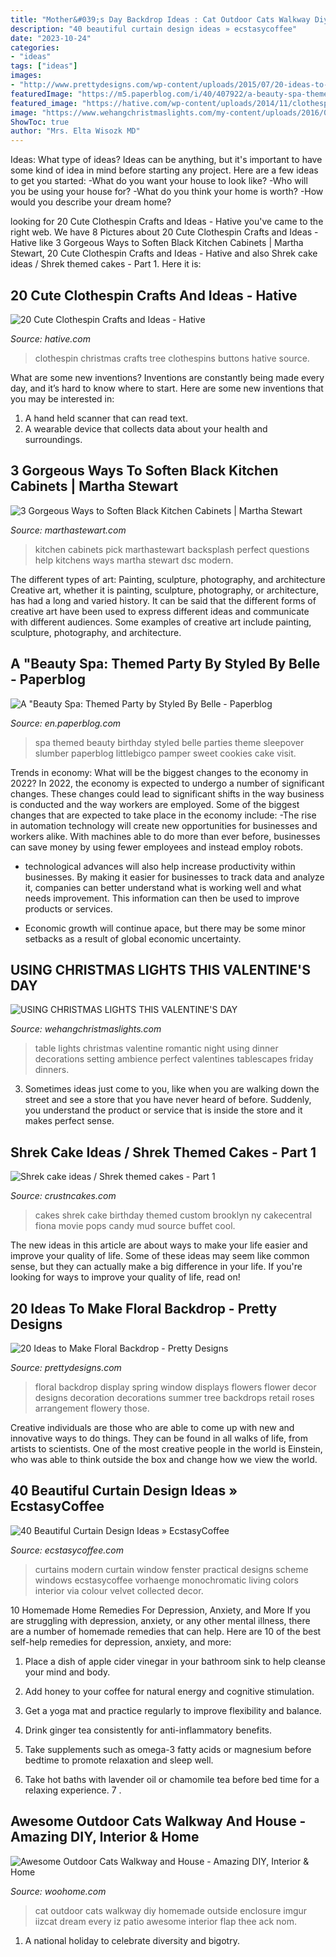 ```yaml
---
title: "Mother&#039;s Day Backdrop Ideas : Cat Outdoor Cats Walkway Diy Homemade Outside Enclosure Imgur Iizcat Dream Every Iz Patio Awesome Interior Flap Thee Ack Nom"
description: "40 beautiful curtain design ideas » ecstasycoffee"
date: "2023-10-24"
categories:
- "ideas"
tags: ["ideas"]
images:
- "http://www.prettydesigns.com/wp-content/uploads/2015/07/20-ideas-to-make-floral-backdrop8.jpg"
featuredImage: "https://m5.paperblog.com/i/40/407922/a-beauty-spa-themed-party-by-styled-by-belle-L-KQndSG.jpeg"
featured_image: "https://hative.com/wp-content/uploads/2014/11/clothespin-crafts/14-christmas-tree-from-clothespins-and-buttons.jpg"
image: "https://www.wehangchristmaslights.com/my-content/uploads/2016/02/table_22.jpg"
ShowToc: true
author: "Mrs. Elta Wisozk MD"
---
```



Ideas: What type of ideas?
Ideas can be anything, but it's important to have some kind of idea in mind before starting any project. Here are a few ideas to get you started: 
-What do you want your house to look like? 
-Who will you be using your house for? 
-What do you think your home is worth? 
-How would you describe your dream home?

	

		
looking for 20 Cute Clothespin Crafts and Ideas - Hative you've came to the right web. We have 8 Pictures about 20 Cute Clothespin Crafts and Ideas - Hative like 3 Gorgeous Ways to Soften Black Kitchen Cabinets | Martha Stewart, 20 Cute Clothespin Crafts and Ideas - Hative and also Shrek cake ideas / Shrek themed cakes - Part 1. Here it is:
		
    
## 20 Cute Clothespin Crafts And Ideas - Hative

<img loading=lazy src="https://hative.com/wp-content/uploads/2014/11/clothespin-crafts/14-christmas-tree-from-clothespins-and-buttons.jpg" onerror="this.onerror=null;this.src='https://tse1.mm.bing.net/th?id=OIP.CbO0zTCmBRPCqb37RhZVNwHaNe&amp;pid=15.1';" alt="20 Cute Clothespin Crafts and Ideas - Hative">

_Source: hative.com_

>clothespin christmas crafts tree clothespins buttons hative source. 

	

What are some new inventions?
Inventions are constantly being made every day, and it’s hard to know where to start. Here are some new inventions that you may be interested in: 
1. A hand held scanner that can read text.
2. A wearable device that collects data about your health and surroundings. 

    
## 3 Gorgeous Ways To Soften Black Kitchen Cabinets | Martha Stewart

<img loading=lazy src="https://assets.marthastewart.com/styles/wmax-1500/d12/20151210-DSC/20151210-DSC_0090.jpg?itok=HDOe38Mj" onerror="this.onerror=null;this.src='https://tse1.mm.bing.net/th?id=OIP.tzB2Uh-xW3KQLNZNtGrlHgHaKh&amp;pid=15.1';" alt="3 Gorgeous Ways to Soften Black Kitchen Cabinets | Martha Stewart">

_Source: marthastewart.com_

>kitchen cabinets pick marthastewart backsplash perfect questions help kitchens ways martha stewart dsc modern. 

	

The different types of art: Painting, sculpture, photography, and architecture
Creative art, whether it is painting, sculpture, photography, or architecture, has had a long and varied history. It can be said that the different forms of creative art have been used to express different ideas and communicate with different audiences. Some examples of creative art include painting, sculpture, photography, and architecture.

    
## A &quot;Beauty Spa: Themed Party By Styled By Belle - Paperblog

<img loading=lazy src="https://m5.paperblog.com/i/40/407922/a-beauty-spa-themed-party-by-styled-by-belle-L-KQndSG.jpeg" onerror="this.onerror=null;this.src='https://tse2.mm.bing.net/th?id=OIP.kfvJkUAPCwUWRSPrP0ffuwHaLI&amp;pid=15.1';" alt="A &quot;Beauty Spa: Themed Party by Styled By Belle - Paperblog">

_Source: en.paperblog.com_

>spa themed beauty birthday styled belle parties theme sleepover slumber paperblog littlebigco pamper sweet cookies cake visit. 

	

Trends in economy: What will be the biggest changes to the economy in 2022?
In 2022, the economy is expected to undergo a number of significant changes. These changes could lead to significant shifts in the way business is conducted and the way workers are employed. Some of the biggest changes that are expected to take place in the economy include: 
-The rise in automation technology will create new opportunities for businesses and workers alike. With machines able to do more than ever before, businesses can save money by using fewer employees and instead employ robots. 

- technological advances will also help increase productivity within businesses. By making it easier for businesses to track data and analyze it, companies can better understand what is working well and what needs improvement. This information can then be used to improve products or services. 

- Economic growth will continue apace, but there may be some minor setbacks as a result of global economic uncertainty.

    
## USING CHRISTMAS LIGHTS THIS VALENTINE&#039;S DAY

<img loading=lazy src="https://www.wehangchristmaslights.com/my-content/uploads/2016/02/table_22.jpg" onerror="this.onerror=null;this.src='https://tse2.mm.bing.net/th?id=OIP.9QdUkhVyhFIJWGELUF2rvAHaE7&amp;pid=15.1';" alt="USING CHRISTMAS LIGHTS THIS VALENTINE&#039;S DAY">

_Source: wehangchristmaslights.com_

>table lights christmas valentine romantic night using dinner decorations setting ambience perfect valentines tablescapes friday dinners. 

	

3. Sometimes ideas just come to you, like when you are walking down the street and see a store that you have never heard of before. Suddenly, you understand the product or service that is inside the store and it makes perfect sense.

    
## Shrek Cake Ideas / Shrek Themed Cakes - Part 1

<img loading=lazy src="http://www.crustncakes.com/blog/wp-content/uploads/2015/07/c43121443a24131862edb0bdef337266.jpg" onerror="this.onerror=null;this.src='https://tse1.mm.bing.net/th?id=OIP.oFg_dqsXLajXKJor9mRmdgHaJ4&amp;pid=15.1';" alt="Shrek cake ideas / Shrek themed cakes - Part 1">

_Source: crustncakes.com_

>cakes shrek cake birthday themed custom brooklyn ny cakecentral fiona movie pops candy mud source buffet cool. 

	

The new ideas in this article are about ways to make your life easier and improve your quality of life. Some of these ideas may seem like common sense, but they can actually make a big difference in your life. If you're looking for ways to improve your quality of life, read on!

    
## 20 Ideas To Make Floral Backdrop - Pretty Designs

<img loading=lazy src="http://www.prettydesigns.com/wp-content/uploads/2015/07/20-ideas-to-make-floral-backdrop8.jpg" onerror="this.onerror=null;this.src='https://tse3.mm.bing.net/th?id=OIP.JEzpeY9e4OuUtpWpAP6CpAHaLH&amp;pid=15.1';" alt="20 Ideas to Make Floral Backdrop - Pretty Designs">

_Source: prettydesigns.com_

>floral backdrop display spring window displays flowers flower decor designs decoration decorations summer tree backdrops retail roses arrangement flowery those. 

	

Creative individuals are those who are able to come up with new and innovative ways to do things. They can be found in all walks of life, from artists to scientists. One of the most creative people in the world is Einstein, who was able to think outside the box and change how we view the world.

    
## 40 Beautiful Curtain Design Ideas » EcstasyCoffee

<img loading=lazy src="https://i2.wp.com/www.ecstasycoffee.com/wp-content/uploads/2016/10/Monochromatic-color-scheme.jpg" onerror="this.onerror=null;this.src='https://tse1.mm.bing.net/th?id=OIP.JGRrRuwovgxji3dT7wV7BAHaJw&amp;pid=15.1';" alt="40 Beautiful Curtain Design Ideas » EcstasyCoffee">

_Source: ecstasycoffee.com_

>curtains modern curtain window fenster practical designs scheme windows ecstasycoffee vorhaenge monochromatic living colors interior via colour velvet collected decor. 

	

10 Homemade Home Remedies For Depression, Anxiety, and More
If you are struggling with depression, anxiety, or any other mental illness, there are a number of homemade remedies that can help. Here are 10 of the best self-help remedies for depression, anxiety, and more:
1. Place a dish of apple cider vinegar in your bathroom sink to help cleanse your mind and body.

2. Add honey to your coffee for natural energy and cognitive stimulation.

3. Get a yoga mat and practice regularly to improve flexibility and balance.

4. Drink ginger tea consistently for anti-inflammatory benefits.

5. Take supplements such as omega-3 fatty acids or magnesium before bedtime to promote relaxation and sleep well.

6. Take hot baths with lavender oil or chamomile tea before bed time for a relaxing experience.      7 .

    
## Awesome Outdoor Cats Walkway And House - Amazing DIY, Interior &amp; Home

<img loading=lazy src="http://www.woohome.com/wp-content/uploads/2014/06/cat-walkway-and-house-3.jpg" onerror="this.onerror=null;this.src='https://tse2.mm.bing.net/th?id=OIP.an4Q4GWCu3CQN-nTO0XdWQHaJ4&amp;pid=15.1';" alt="Awesome Outdoor Cats Walkway and House - Amazing DIY, Interior &amp; Home">

_Source: woohome.com_

>cat outdoor cats walkway diy homemade outside enclosure imgur iizcat dream every iz patio awesome interior flap thee ack nom. 

	

1. A national holiday to celebrate diversity and bigotry.

